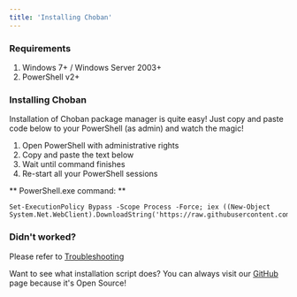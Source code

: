 ```yaml
---
title: 'Installing Choban'
---
```


### Requirements
1. Windows 7+ / Windows Server 2003+
2. PowerShell v2+

### Installing Choban
Installation of Choban package manager is quite easy! 
Just copy and paste code below to your PowerShell (as admin) and watch the magic!

1. Open PowerShell with administrative rights
2. Copy and paste the text below
3. Wait until command finishes
4. Re-start all your PowerShell sessions



** PowerShell.exe command: **
```
Set-ExecutionPolicy Bypass -Scope Process -Force; iex ((New-Object System.Net.WebClient).DownloadString('https://raw.githubusercontent.com/cchoban/installer/master/install.ps1'))
```

### Didn't worked?
Please refer to [Troubleshooting](/troubleshooting)

Want to see what installation script does? You can always visit our [GitHub](https://github.com/cchoban/installer/)
 page because it's Open Source!

